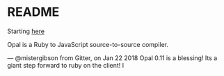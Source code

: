 # README

Starting [here](https://opalrb.com/)

Opal is a Ruby to JavaScript source-to-source compiler.

— @mistergibson from Gitter, on Jan 22 2018
Opal 0.11 is a blessing! Its a giant step forward to ruby on the client! I
